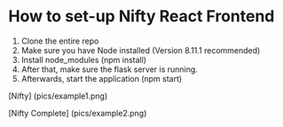 # How to set-up Nifty React Frontend
1. Clone the entire repo
2. Make sure you have Node installed (Version 8.11.1 recommended)
3. Install node_modules (npm install)
4. After that, make sure the flask server is running.
5. Afterwards, start the application (npm start)

[Nifty] (pics/example1.png)

[Nifty Complete] (pics/example2.png)